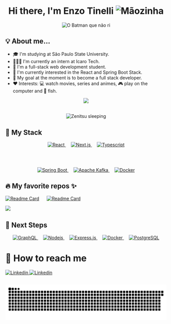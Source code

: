 <h1 align="center" > 
  Hi there, I'm Enzo Tinelli 
  <img width="30" height="30" src="https://raw.githubusercontent.com/iampavangandhi/iampavangandhi/master/gifs/Hi.gif" alt="Mãozinha"/>
</h1>

<div align="center">
  <img width="800" height="400" src="https://media.discordapp.net/attachments/752375682608398357/956643392333430814/batima.gif" alt="O Batman que não ri"/>
</div>

<h2>💡 About me...</h2>

<ul>
  <li> 🎓 I'm studying at São Paulo State University.</li>
  <li>👨🏻‍💻 I'm currently an intern at Icaro Tech.</li>
  <li> 🔭 I'm a full-stack web development student.</li>
  <li> 🌱 I'm currently interested in the React and Spring Boot Stack.</li>
  <li> 🚀 My goal at the moment is to become a full stack developer. </li>
  <li> ❤️ Interests: 💻 watch movies, series and animes, 🎮 play on the computer and 🎣 fish. </li>
</ul>

<div align="center">
  <img src="https://github-readme-stats.vercel.app/api/top-langs/?username=tinellin&layout=compact&theme=gotham"/>
</div>

##
<div align="center">
  <img width="800" height="400" src="https://cdn.discordapp.com/attachments/752375682608398357/959816500380860486/tenor.gif" alt="Zenitsu sleeping"/>
</div>

<h2> 🔮 My Stack</h2>

<div align="center">
  <a href="https://reactjs.org/">
    <img width="80" height="80" src="https://cdn.jsdelivr.net/gh/devicons/devicon/icons/react/react-original.svg" alt="React"/>
  </a>
  &nbsp;
  &nbsp;
  
  <a href="https://nextjs.org/">
    <img width="80" height="80" src="https://cdn.jsdelivr.net/gh/devicons/devicon/icons/nextjs/nextjs-original.svg" alt="Next.js"/>
  </a>
  &nbsp;
  &nbsp;
  
  <a href="https://www.typescriptlang.org/">
    <img width="80" height="80" src="https://cdn.jsdelivr.net/gh/devicons/devicon/icons/typescript/typescript-original.svg"" alt="Typescript"/>
  </a>
  
  &nbsp;  
  &nbsp;
  
  <a href="https://nestjs.com/">
    <img width="80" height="80" src="https://cdn.jsdelivr.net/gh/devicons/devicon@latest/icons/spring/spring-original.svg" alt="Spring Boot"/>
  </a>
  &nbsp;
  &nbsp;
                                                                                                                             
  <a href="https://pop.system76.com/">                                                                                                                   
    <img width="80" height="80" src="https://cdn.jsdelivr.net/gh/devicons/devicon@latest/icons/apachekafka/apachekafka-original.svg" alt="Apache Kafka"/>
  </a>
  &nbsp;
  &nbsp;
                                                                                                                             
  <a href="https://code.visualstudio.com/">
    <img width="80" height="80" src="https://cdn.jsdelivr.net/gh/devicons/devicon@latest/icons/docker/docker-original.svg" alt="Docker"/>
  </a>  
</div>
                                                                                                                                            
<h2>🔥 My favorite repos ✨</h2>

[![Readme Card](https://github-readme-stats.vercel.app/api/pin/?username=tinellin&repo=ignite-ignews&theme=gotham)](https://github.com/tinellin/ignite-ignews)
&nbsp;&nbsp;&nbsp;&nbsp;
[![Readme Card](https://github-readme-stats.vercel.app/api/pin/?username=tinellin&repo=ignite-dashgo&theme=gotham)](https://github.com/tinellin/ignite-dashgo)

<a href="https://github.com/tinellin/fastudy">
  <img src="https://github-readme-stats.vercel.app/api/pin/?username=tinellin&repo=fastudy&theme=gotham"/>
</a>

                                                                                                                                            
<h2> 🚀 Next Steps </h2>

<div align="center">
  <a href="https://graphql.org/">
    <img width="80" height="80" src="https://cdn.jsdelivr.net/gh/devicons/devicon/icons/graphql/graphql-plain-wordmark.svg" alt="GraphQL"/>
  </a>                                                                                                                                 
  &nbsp;
  &nbsp;
  <a href="https://nodejs.org/en/">
    <img width="80" height="80" src="https://cdn.jsdelivr.net/gh/devicons/devicon/icons/nodejs/nodejs-original-wordmark.svg" alt="Nodejs"/>
  </a>                                                                                                                                 
  &nbsp;
  &nbsp;
  <a href="https://expressjs.com/pt-br/">
  <img width="80" height="80" src="https://cdn.jsdelivr.net/gh/devicons/devicon/icons/express/express-original-wordmark.svg" alt="Express.js"/>
  <a>        
  &nbsp;
  &nbsp;                                                                                                                                        
  <a href="https://www.docker.com/">
    <img width="80" height="80" src="https://cdn.jsdelivr.net/gh/devicons/devicon/icons/docker/docker-original-wordmark.svg" alt="Docker"/>
   </a>                                                                                                     
  &nbsp;
  &nbsp;
  <a href="https://www.postgresql.org/">
    <img width="80" height="80" src="https://cdn.jsdelivr.net/gh/devicons/devicon/icons/postgresql/postgresql-original.svg" alt="PostgreSQL"/>
   <a>
</div>
                                                                                                                                            
<h1> 📩 How to reach me </h1>

<div>
  <a href="https://www.linkedin.com/in/enzo-tinelli">
    <img src="https://img.shields.io/badge/LinkedIn-0077B5?style=for-the-badge&logo=linkedin&logoColor=white" alt="Linkedin"/>
  </a>
                                                                                                                            
  <a href="https://mail.google.com/mail/u/0/?fs=1&to=enzo.tinelli@unesp.br&tf=cm">
    <img src="https://img.shields.io/badge/Gmail-D14836?style=for-the-badge&logo=gmail&logoColor=white" alt="Linkedin"/>
  </a>
</div>
                                                                                                                      
##
                                                                                                                      
![Snake animation](https://github.com/tinellin/tinellin/blob/output/github-contribution-grid-snake.svg)


